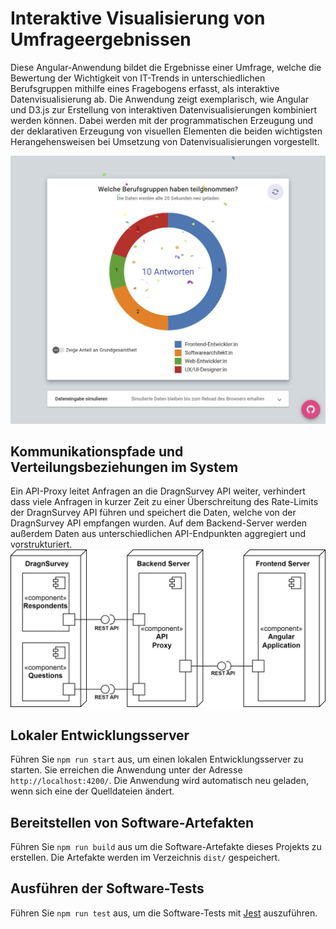 # Interaktive Visualisierung von Umfrageergebnissen

Diese Angular-Anwendung bildet die Ergebnisse einer Umfrage, welche die Bewertung der Wichtigkeit von IT-Trends in unterschiedlichen Berufsgruppen mithilfe eines Fragebogens erfasst, als interaktive Datenvisualisierung ab. Die Anwendung zeigt exemplarisch, wie Angular und D3.js zur Erstellung von interaktiven Datenvisualisierungen kombiniert werden können. Dabei werden mit der programmatischen Erzeugung und der deklarativen Erzeugung von visuellen Elementen die beiden wichtigsten Herangehensweisen bei Umsetzung von Datenvisualisierungen vorgestellt.

![Screenshot application](docs/assets/img/ItTrendsVisualisation_01.jpg)

## Kommunikationspfade und Verteilungsbeziehungen im System

Ein API-Proxy leitet Anfragen an die DragnSurvey API weiter, verhindert dass viele Anfragen in kurzer Zeit zu einer Überschreitung des Rate-Limits der DragnSurvey API führen und speichert die Daten, welche von der DragnSurvey API empfangen wurden. Auf dem Backend-Server werden außerdem Daten aus unterschiedlichen API-Endpunkten aggregiert und vorstrukturiert.
![Deployment diagram](docs/assets/img/DeploymentDiagram.svg)

## Lokaler Entwicklungsserver

Führen Sie `npm run start` aus, um einen lokalen Entwicklungsserver zu starten. Sie erreichen die Anwendung unter der Adresse `http://localhost:4200/`. Die Anwendung wird automatisch neu geladen, wenn sich eine der Quelldateien ändert.

## Bereitstellen von Software-Artefakten

Führen Sie `npm run build` aus um die Software-Artefakte dieses Projekts zu erstellen. Die Artefakte werden im Verzeichnis `dist/` gespeichert.

## Ausführen der Software-Tests

Führen Sie `npm run test` aus, um die Software-Tests mit [Jest](https://jestjs.io/) auszuführen.

